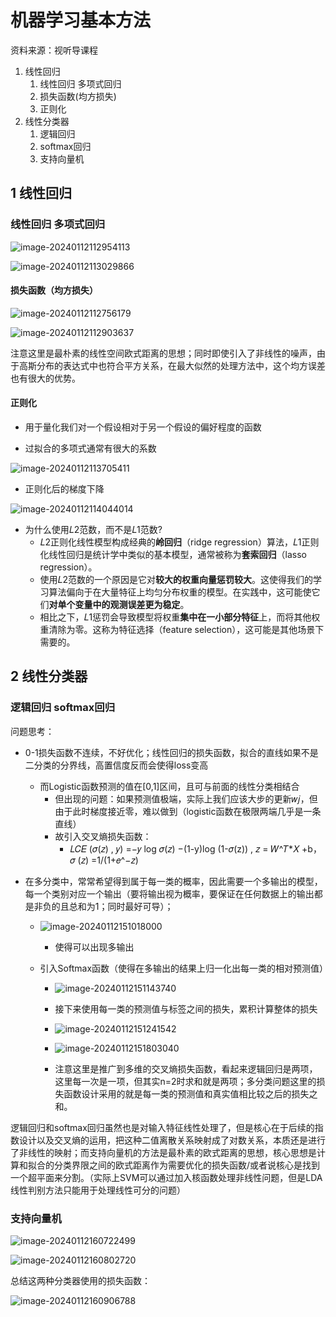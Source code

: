 # 机器学习基本方法

资料来源：视听导课程 

1. 线性回归
   1. 线性回归 多项式回归
   2. 损失函数(均方损失)
   3. 正则化
2. 线性分类器
   1. 逻辑回归 
   2. softmax回归
   3. 支持向量机

## 1 线性回归

### 线性回归 多项式回归

![image-20240112112954113](.\asset\线性回归.png)

![image-20240112113029866](.\asset\多项式回归.png)

#### 损失函数（均方损失）

![image-20240112112756179](.\asset\MSE.png)

![image-20240112112903637](.\asset\MSE2.png)

注意这里是最朴素的线性空间欧式距离的思想；同时即使引入了非线性的噪声，由于高斯分布的表达式中也符合平方关系，在最大似然的处理方法中，这个均方误差也有很大的优势。

#### 正则化

* 用于量化我们对一个假设相对于另一个假设的偏好程度的函数

* 过拟合的多项式通常有很大的系数

![image-20240112113705411](.\asset\正则化.png)

* 正则化后的梯度下降

![image-20240112114044014](.\asset\正则化后的梯度下降.png)

* 为什么使用𝐿2范数，而不是𝐿1范数?
  * 𝐿2正则化线性模型构成经典的**岭回归**（ridge regression）算法，𝐿1正则化线性回归是统计学中类似的基本模型，通常被称为**套索回归**（lasso regression）。
  * 使用𝐿2范数的一个原因是它对**较大的权重向量惩罚较大**。这使得我们的学习算法偏向于在大量特征上均匀分布权重的模型。在实践中，这可能使它们**对单个变量中的观测误差更为稳定**。
  * 相比之下，𝐿1惩罚会导致模型将权重**集中在一小部分特征**上，而将其他权重清除为零。这称为特征选择（feature selection），这可能是其他场景下需要的。

## 2 线性分类器

### 逻辑回归 softmax回归

问题思考：

* 0-1损失函数不连续，不好优化；线性回归的损失函数，拟合的直线如果不是二分类的分界线，高置信度反而会使得loss变高
  * 而Logistic函数预测的值在[0,1]区间，且可与前面的线性分类相结合
    * 但出现的问题：如果预测值极端，实际上我们应该大步的更新𝑤𝑗，但由于此时梯度接近零，难以做到（logistic函数在极限两端几乎是一条直线）
    * 故引入交叉熵损失函数：
      * 𝐿𝐶𝐸 (𝜎(𝑧) , 𝑦) =−𝑦 log 𝜎(𝑧) −(1-y)log (1-𝜎(z)) ,  𝑧 = 𝑊^𝑇*𝑋 \+b，𝜎 (𝑧) =1/(1+𝑒^−𝑧)


* 在多分类中，常常希望得到属于每一类的概率，因此需要一个多输出的模型，每一个类别对应一个输出（要将输出视为概率，要保证在任何数据上的输出都是非负的且总和为1；同时最好可导）；

  * ![image-20240112151018000](./asset/多分类.png)

    * 使得可以出现多输出

  * 引入Softmax函数（使得在多输出的结果上归一化出每一类的相对预测值）

    * ![image-20240112151143740](.\asset\softmax.png)
    * 接下来使用每一类的预测值与标签之间的损失，累积计算整体的损失
    * ![image-20240112151241542](.\asset\cross_entropy_loss.png)

    * ![image-20240112151803040](.\asset\cross_entropy2.png)
    * 注意这里是推广到多维的交叉熵损失函数，看起来逻辑回归是两项，这里每一次是一项，但其实n=2时求和就是两项；多分类问题这里的损失函数设计采用的就是每一类的预测值和真实值相比较之后的损失之和。

逻辑回归和softmax回归虽然也是对输入特征线性处理了，但是核心在于后续的指数设计以及交叉熵的运用，把这种二值离散关系映射成了对数关系，本质还是进行了非线性的映射；而支持向量机的方法是最朴素的欧式距离的思想，核心思想是计算和拟合的分类界限之间的欧式距离作为需要优化的损失函数/或者说核心是找到一个超平面来分割。（实际上SVM可以通过加入核函数处理非线性问题，但是LDA线性判别方法只能用于处理线性可分的问题）

### 支持向量机

![image-20240112160722499](.\asset\SVM.png)

![image-20240112160802720](.\asset\SVM2.png)

总结这两种分类器使用的损失函数：

![image-20240112160906788](.\asset\loss_function.png)

